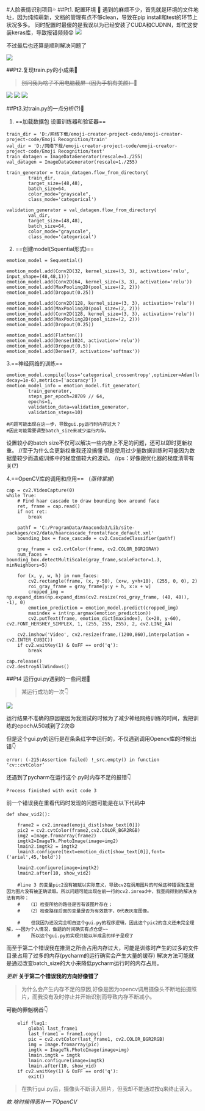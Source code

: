 #人脸表情识别项目:sweat_drops:
##Pt1. 配置环境 :dash:
遇到的麻烦不少，首先就是环境的文件地址，因为纯纯萌新，文档的管理有点不够clean，导致在pip install和test的环节上状况多多。
同时配置时最傻的是我误以为已经安装了CUDA和CUDNN，却忙这安装keras库，导致报错频频:worried:
![](%E5%B1%8F%E5%B9%95%E6%88%AA%E5%9B%BE%202022-10-05%20100947.png)

不过最后也还算是顺利解决问题了

![](%E5%B1%8F%E5%B9%95%E6%88%AA%E5%9B%BE%202022-10-09%20235206.png)

##Pt2.复现train.py的小成果:dash:

> ~~别问我为啥子不用电脑截屏（因为手机有美颜）~~:triumph:

![](QQ%E5%9B%BE%E7%89%8720221009235632.jpg)
![](QQ%E5%9B%BE%E7%89%8720221009235644.jpg)
![](QQ%E5%9B%BE%E7%89%8720221009235650.jpg)

##Pt3.对train.py的一点分析(?):dash:


1. ==加载数据包 设置训练器和验证器==
```
train_dir = 'D:/网络下载/emoji-creator-project-code/emoji-creator-project-code/Emoji Recognition/train'
val_dir = 'D:/网络下载/emoji-creator-project-code/emoji-creator-project-code/Emoji Recognition/test'
train_datagen = ImageDataGenerator(rescale=1./255)
val_datagen = ImageDataGenerator(rescale=1./255)

train_generator = train_datagen.flow_from_directory(
        train_dir,
        target_size=(48,48),
        batch_size=64,
        color_mode="grayscale",
        class_mode='categorical')

validation_generator = val_datagen.flow_from_directory(
        val_dir,
        target_size=(48,48),
        batch_size=64,
        color_mode="grayscale",
        class_mode='categorical')

```

2. ==创建model(Squential形式)==
```
emotion_model = Sequential()

emotion_model.add(Conv2D(32, kernel_size=(3, 3), activation='relu', input_shape=(48,48,1)))
emotion_model.add(Conv2D(64, kernel_size=(3, 3), activation='relu'))
emotion_model.add(MaxPooling2D(pool_size=(2, 2)))
emotion_model.add(Dropout(0.25))

emotion_model.add(Conv2D(128, kernel_size=(3, 3), activation='relu'))
emotion_model.add(MaxPooling2D(pool_size=(2, 2)))
emotion_model.add(Conv2D(128, kernel_size=(3, 3), activation='relu'))
emotion_model.add(MaxPooling2D(pool_size=(2, 2)))
emotion_model.add(Dropout(0.25))

emotion_model.add(Flatten())
emotion_model.add(Dense(1024, activation='relu'))
emotion_model.add(Dropout(0.5))
emotion_model.add(Dense(7, activation='softmax'))
```

3.==神经网络的训练==



```
emotion_model.compile(loss='categorical_crossentropy',optimizer=Adam(lr=0.001, decay=1e-6),metrics=['accuracy'])
emotion_model_info = emotion_model.fit_generator(
        train_generator,
        steps_per_epoch=28709 // 64,
        epochs=1,
        validation_data=validation_generator,
        validation_steps=10)

#问题可能出现在这一步，导致gui.py运行时内存过大？
#因此可能需要调整batch_size来减少运行内存。
```


设置较小的batch size不仅可以解决一些内存上不足的问题，还可以即时更新权重。       //至于为什么会更新权重我还没搞懂
但是使用过少量数据训练时可能因为数据量较少而造成训练中的梯度值较大的波动。         //ps：好像跟优化器的梯度清零有关(?)

4.==OpenCV库的调用和应用== （*亟待掌握*）
```
cap = cv2.VideoCapture(0)
while True:
    # Find haar cascade to draw bounding box around face
    ret, frame = cap.read()
    if not ret:
        break

    pathf = 'C:/ProgramData/Anaconda3/Lib/site-packages/cv2/data/haarcascade_frontalface_default.xml'
    bounding_box = face_cascade = cv2.CascadeClassifier(pathf)

    gray_frame = cv2.cvtColor(frame, cv2.COLOR_BGR2GRAY)
    num_faces = bounding_box.detectMultiScale(gray_frame,scaleFactor=1.3, minNeighbors=5)

    for (x, y, w, h) in num_faces:
        cv2.rectangle(frame, (x, y-50), (x+w, y+h+10), (255, 0, 0), 2)
        roi_gray_frame = gray_frame[y:y + h, x:x + w]
        cropped_img = np.expand_dims(np.expand_dims(cv2.resize(roi_gray_frame, (48, 48)), -1), 0)
        emotion_prediction = emotion_model.predict(cropped_img)
        maxindex = int(np.argmax(emotion_prediction))
        cv2.putText(frame, emotion_dict[maxindex], (x+20, y-60), cv2.FONT_HERSHEY_SIMPLEX, 1, (255, 255, 255), 2, cv2.LINE_AA)

    cv2.imshow('Video', cv2.resize(frame,(1200,860),interpolation = cv2.INTER_CUBIC))
    if cv2.waitKey(1) & 0xFF == ord('q'):
        break

cap.release()
cv2.destroyAllWindows()
```

##Pt4 运行gui.py遇到的一些问题:dash:

> 某运行成功的一次:point_down:

![](QQ%E5%9B%BE%E7%89%8720221010002808.jpg)

运行结果不准确的原因是因为我测试的时候为了减少神经网络训练的时间，我把训练的epoch从50减到了2次:smile:

但是这个gui.py的运行是在条条红字中运行的，不仅遇到调用Opencv库的时候出错:point_down:
```
error: (-215:Assertion failed) !_src.empty() in function ‘cv::cvtColor‘
```
还遇到了pycharm在运行这个.py时内存不足的报错:point_down:
```
Process finished with exit code 3
```
前一个错误我在重看代码时发现的问题可能是在以下代码中
```
def show_vid2():

    frame2 = cv2.imread(emoji_dist[show_text[0]])
    pic2 = cv2.cvtColor(frame2,cv2.COLOR_BGR2RGB)
    img2 =Image.fromarray(frame2)
    imgtk2=ImageTk.PhotoImage(image=img2)
    lmain2.imgtk2 = imgtk2
    lmain3.configure(text=emotion_dict[show_text[0]],font=('arial',45,'bold'))
    
    lmain2.configure(image=imgtk2)
    lmain2.after(10, show_vid2)

    #line 3 的变量pic2没有被赋以实际意义，导致cv2在调用图片的时候这种错误发生是因为图片没有被正确读取。所以问题可能出现在前一行的cv2.imread中，我查阅得到的解决方法有两种：
    #   （1）检查所给的路径是否有该图片存在；
    #   （2）检查路径后面的变量是否为有效数字，0代表灰度图像。

    #    但我因为还没完全明白这个gui.py的程序逻辑，因此这个pic2的含义还未完全理解，~~因为个人情况，做题的时间确实有点仓促~~
    #    所以这个gui.py的实现只能以半成品的样子呈现了
```
而至于第二个错误我在推测之所会占用内存过大，可能是训练时产生的过多的文件目录占用了过多的内存(pycharm的运行确实会产生大量的缓存)
解决方法可能就是通过改变batch_size的大小来降低pycharm运行时的内存占用。


*更新* **关于第二个错误我的方向好像错了**
> 为什么会产生内存不足的原因,好像是因为opencv调用摄像头不断地拍摄照片，而我没有及时停止并开始识别而导致内存不断减小。

~~可能的罪魁祸首~~:point_down:
```
    elif flag1:
        global last_frame1
        last_frame1 = frame1.copy()
        pic = cv2.cvtColor(last_frame1, cv2.COLOR_BGR2RGB)     
        img = Image.fromarray(pic)
        imgtk = ImageTk.PhotoImage(image=img)
        lmain.imgtk = imgtk
        lmain.configure(image=imgtk)
        lmain.after(10, show_vid)
    if cv2.waitKey(1) & 0xFF == ord('q'):
        exit()
```
> 在执行gui.py后，摄像头不断读入照片，但我却不能通过按q来终止读入。

*欸  啥时候得恶补一下OpenCV*